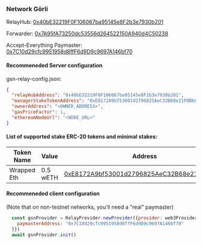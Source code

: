 ### Network Görli

RelayHub: [0x40bE32219F0F106067ba95145e8F2b3e7930b201](https://goerli.etherscan.io/address/0x40bE32219F0F106067ba95145e8F2b3e7930b201)

Forwarder: [0x7A95fA73250dc53556d264522150A940d4C50238](https://goerli.etherscan.io/address/0x7A95fA73250dc53556d264522150A940d4C50238)

Accept-Everything Paymaster: [0x7C10d29cfc9951958d8ffF6d9D9c9697A146bf70](https://goerli.etherscan.io/address/0x7C10d29cfc9951958d8ffF6d9D9c9697A146bf70)

#### Recommeneded Server configuration
gsn-relay-config.json:
```json
{
  "relayHubAddress": "0x40bE32219F0F106067ba95145e8F2b3e7930b201",
  "managerStakeTokenAddress": "0xE8172A9bf53001d2796825AeC32B68e21FDBb869",
  "ownerAddress": "<OWNER_ADDRESS>",
  "gasPriceFactor": 1,
  "ethereumNodeUrl": "<NODE_URL>"
}
```


#### List of supported stake ERC-20 tokens and minimal stakes:

| Token Name  | Value    | Address                                                                                                                       |
|-------------|----------|-------------------------------------------------------------------------------------------------------------------------------|
| Wrapped Eth |  0.5 wETH | [0xE8172A9bf53001d2796825AeC32B68e21FDBb869](https://goerli.etherscan.io/address/0xE8172A9bf53001d2796825AeC32B68e21FDBb869) |


#### Recommeneded client configuration
(Note that on non-testnet networks, you'll need a "real" paymaster)
```js
  const gsnProvider = RelayProvider.newProvider({provider: web3Provider, config: {
    paymasterAddress: "0x7C10d29cfc9951958d8ffF6d9D9c9697A146bf70"
  }})
  await gsnProvider.init()
```


